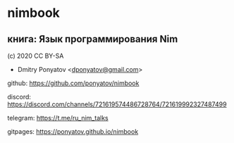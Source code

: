 #  nimbook
## книга: Язык программирования Nim

(c) 2020 CC BY-SA
* Dmitry Ponyatov <<dponyatov@gmail.com>>

github: https://github.com/ponyatov/nimbook

discord: https://discord.com/channels/721619574486728764/721619992327487499

telegram: https://t.me/ru_nim_talks

gitpages: https://ponyatov.github.io/nimbook
